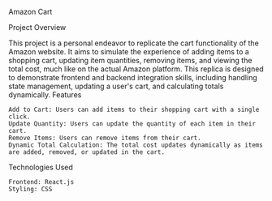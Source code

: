 Amazon Cart

Project Overview

This project is a personal endeavor to replicate the cart functionality of the Amazon website. It aims to simulate the experience of adding items to a shopping cart, updating item quantities, removing items, and viewing the total cost, much like on the actual Amazon platform. This replica is designed to demonstrate frontend and backend integration skills, including handling state management, updating a user's cart, and calculating totals dynamically.
Features

    Add to Cart: Users can add items to their shopping cart with a single click.
    Update Quantity: Users can update the quantity of each item in their cart.
    Remove Items: Users can remove items from their cart.
    Dynamic Total Calculation: The total cost updates dynamically as items are added, removed, or updated in the cart.

Technologies Used

    Frontend: React.js
    Styling: CSS 
